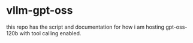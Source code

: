 # vllm-gpt-oss
this repo has the script and documentation for how i am hosting gpt-oss-120b with tool calling enabled.

